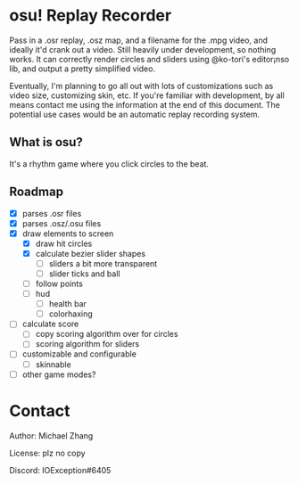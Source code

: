 osu! Replay Recorder
====================

Pass in a .osr replay, .osz map, and a filename for the .mpg video, and ideally it'd crank out a video. Still heavily under development, so nothing works. It can correctly render circles and sliders using @ko-tori's editor¡nso lib, and output a pretty simplified video.

Eventually, I'm planning to go all out with lots of customizations such as video size, customizing skin, etc. If you're familiar with development, by all means contact me using the information at the end of this document. The potential use cases would be an automatic replay recording system.

What is osu?
------------

It's a rhythm game where you click circles to the beat.

Roadmap
-------

- [x] parses .osr files
- [x] parses .osz/.osu files
- [x] draw elements to screen
  - [x] draw hit circles
  - [x] calculate bezier slider shapes
    - [ ] sliders a bit more transparent
    - [ ] slider ticks and ball
  - [ ] follow points
  - [ ] hud
    - [ ] health bar
    - [ ] colorhaxing
- [ ] calculate score
  - [ ] copy scoring algorithm over for circles
  - [ ] scoring algorithm for sliders
- [ ] customizable and configurable
  - [ ] skinnable
- [ ] other game modes?

Contact
=======

Author: Michael Zhang

License: plz no copy

Discord: IOException#6405
